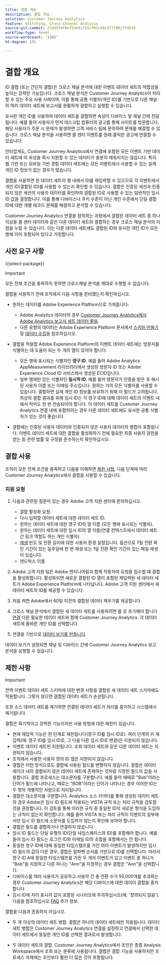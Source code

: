 ```yaml
---
title: 결합 개요
description: 결합 개요.
solution: Customer Journey Analytics
feature: Stitching, Cross-Channel Analysis
source-git-commit: d7dd5f4f0ef53e61755cf02c49c2f7f081ff4b39
workflow-type: tm+mt
source-wordcount: '1265'
ht-degree: 25%

---
```


# 결합 개요

ID 결합 (또는 간단히 결합)은 크로스 채널 분석에 대한 이벤트 데이터 세트의 적합성을 높이는 강력한 기능입니다. 크로스 채널 분석은 Customer Journey Analytics이 처리할 수 있는 주요 사용 사례이며, 이를 통해 공통 식별자(개인 ID)를 기반으로 다른 채널의 여러 데이터 세트에 보고서를 원활하게 결합하고 실행할 수 있습니다.

유사한 개인 ID를 사용하여 데이터 세트를 결합하면 속성이 디바이스 및 채널 간에 전달됩니다. 예를 들어 사용자가 먼저 데스크탑 컴퓨터의 광고를 통해 사이트를 방문합니다. 해당 사용자가 주문 시 문제가 발생하면 고객 서비스 팀에 문의하여 문제를 해결할 수 있습니다. 크로스 채널 분석을 사용하면 콜 센터 이벤트를 원래 클릭한 광고에 연결할 수 있습니다.

안타깝게도, Customer Journey Analytics에서 연결에 포함된 모든 이벤트 기반 데이터 세트에 이 속성을 즉시 지원할 수 있는 데이터가 충분히 채워지지는 않습니다. 특히 웹 기반 또는 모바일 기반 경험 데이터 세트에는 모든 이벤트에서 사용할 수 있는 실제 개인 ID 정보가 없는 경우가 많습니다.

결합을 사용하면 한 데이터 세트의 행 내에서 ID를 재입력할 수 있으므로 각 이벤트에서 개인 ID(결합된 ID)를 사용할 수 있는지 확인할 수 있습니다. 결합은 인증된 세션과 인증되지 않은 세션의 사용자 데이터를 확인하여 결합된 ID로 사용할 수 있는 일반적인 임시 ID 값을 결정합니다. 이를 통해 디바이스나 쿠키 수준이 아닌 개인 수준에서 단일 결합 ID에 대한 개별 레코드 문제를 해결하고 분석할 수 있습니다.

Customer Journey Analytics 연결을 정의하는 과정에서 결합된 데이터 세트 중 하나 이상을 콜 센터 데이터와 같은 다른 데이터 세트와 결합하는 경우 크로스 채널 분석의 이점을 누릴 수 있습니다. 이는 다른 데이터 세트에도 결합된 ID와 유사한 개인 ID가 모든 행에 이미 포함되어 있다고 가정합니다.


## 사전 요구 사항

{{select-package}}

>[!IMPORTANT]
>
>모든 전제 조건을 충족하지 못하면 크로스채널 분석을 제대로 수행할 수 없습니다.

결합을 사용하기 전에 조직에서 다음 사항을 준비했는지 확인하십시오.

* 원하는 데이터를 Adobe Experience Platform으로 가져옵니다:

   * Adobe Analytics 데이터의 경우 [Customer Journey Analytics에서 Adobe Analytics 보고서 세트 데이터 활용](/help/getting-started/aa-vs-cja/aa-data-in-cja.md).
   * 다른 유형의 데이터는 Adobe Experience Platform 문서에서 [스키마 만들기](https://experienceleague.adobe.com/docs/experience-platform/xdm/tutorials/create-schema-ui.html?lang=ko-KR) 및 [데이터 수집](https://experienceleague.adobe.com/docs/experience-platform/ingestion/home.html?lang=ko-KR)을 참조하십시오.

* 결합을 적용할 Adobe Experience Platform의 이벤트 데이터 세트에는 방문자를 식별하는 데 도움이 되는 두 개의 열이 있어야 합니다.

   * 모든 행에 표시되는 식별자인 **영구 ID**. 예를 들어 Adobe Analytics AppMeasurement 라이브러리에서 생성된 방문자 ID 또는 Adobe Experience Cloud ID 서비스에서 생성된 ECID입니다.
   * 일부 행에만 있는 식별자인 **일시적 ID**. 예를 들어 방문자가 인증을 받은 후 해시된 사용자 이름 또는 이메일 주소입니다. 원하는 거의 모든 식별자를 사용할 수 있습니다. 결합하면 실제 개인 ID 정보를 보유하기 위해 이 필드가 고려됩니다. 최상의 결합 결과를 위해 임시 ID는 각 영구 ID에 대해 데이터 세트의 이벤트 내에서 적어도 한 번 전송되어야 합니다.
이 데이터 세트를 Customer Journey Analytics 연결 내에 포함하려는 경우 다른 데이터 세트에도 유사한 공통 식별자가 있는 것이 좋습니다.

* 결합에는 인증된 사용자 데이터와 인증되지 않은 사용자 데이터의 병합이 포함됩니다. 이벤트 데이터 세트에 대한 결합을 활성화하기 전에 필요한 최종 사용자 권한을 얻는 등 관련 법률 및 규정을 준수하는지 확인하십시오.


## 결합 사용

조직이 모든 전제 조건을 충족하고 다음을 이해하면 [제한 사항](#limitations), 다음 단계에 따라 Customer Journey Analytics에서 결합을 사용할 수 있습니다.

### 지원 요청

1. 다음과 관련된 질문이 있는 경우 Adobe 고객 지원 센터에 문의하십시오.

   * 결합 활성화 요청.
   * 다시 입력할 데이터 세트에 대한 데이터 세트 ID.
   * 원하는 데이터 세트에 대한 영구 ID의 열 이름 (모든 행에 표시되는 식별자).
   * 원하는 데이터 세트에 대한 임시 ID의 열 이름(연결 컨텍스트에서 데이터 세트 간 링크 역할도 하는 개인 식별자).
   * [재생](explained.md) 빈도 및 전환 길이에 대한 사용자 환경 설정입니다. 옵션으로 7일 전환 확인 기간이 있는 일주일에 한 번 재생 또는 1일 전환 확인 기간이 있는 매일 재생이 있습니다.
   * 샌드박스 이름


2. Adobe 고객 지원 팀은 Adobe 엔지니어링과 함께 작동하여 요청을 접수할 때 결합을 활성화합니다. 활성화되면 새로운 결합된 ID 열이 포함된 재입력된 새 데이터 세트가 Adobe Experience Platform에 나타납니다. Adobe 고객 지원 센터에서 새 데이터 세트의 ID를 제공할 수 있습니다.

3. 처음 켜면 Adobe에서 60일 이전의 결합된 데이터 채우기를 제공합니다.

4. 크로스 채널 분석에서 결합된 새 데이터 세트를 사용하려면 를 로 추가해야 합니다 [연결](../connections/overview.md) 다른 필요한 데이터 세트와 함께 Customer Journey Analytics. 각 데이터 세트에 올바른 개인 ID를 선택합니다.

5. 연결을 기반으로 [데이터 보기를 만듭니다](/help/data-views/create-dataview.md).

<!-- To do: Paragraph on backfill once product and marketing determine the best way forward. -->

데이터 보기가 설정되면 채널 및 디바이스 간에 Customer Journey Analytics 보고 분석을 실행할 수 있습니다.

<!-- Uncomment once stitching UI is available (for limited testing)..

### Do It Yourself

|Positive|[!BADGE New Feature]{type=Positive before-title="false"}|

{{release-limited-testing-section}}

Alternatively, you can set up and use stitching through the Customer Journey Analytics user interface:

1. Go to the [Create and manage stitched datasets](stitching-ui.md) and follow steps to rekey your dataset.

2. [Create a connection](/help/connections/create-connection.md) in Customer Journey Analytics using the newly generated dataset and any other datasets that you want to include. Choose the correct person ID for each dataset.

3. [Create a connection](/help/connections/create-connection.md) in Customer Journey Analytics using the newly generated dataset and any other datasets that you want to include. Choose the correct person ID for each dataset.
   
4. [Create a data view](/help/data-views/create-dataview.md) based on the connection.

Once the data view is set up, the cross-channel analysis in Customer Journey Analytics is just like any other analysis in Customer Journey Analytics, except now the data operates across channels and devices.

-->


## 제한 사항

>[!IMPORTANT]
>
>전역 이벤트 데이터 세트 스키마에 대한 변경 사항을 결합된 새 데이터 세트 스키마에도 적용합니다. 그렇지 않으면 결합된 데이터 세트가 손상됩니다.
>
>또한 소스 데이터 세트를 제거하면 연결된 데이터 세트가 처리를 중지하고 시스템에서 제거됩니다.

결합은 획기적이고 강력한 기능이지만 사용 방법에 대한 제한이 있습니다.

* 현재 재입력 기능은 한 단계로 제한됩니다(영구 ID를 임시 ID로). 여러 단계의 키 재입력(예: 영구 ID를 임시 ID로, 그 다음 다른 임시 ID로 변경)은 지원되지 않습니다.
* 이벤트 데이터 세트만 지원됩니다. 조회 데이터 세트와 같은 다른 데이터 세트는 지원되지 않습니다.
* 조직에서 사용한 사용자 정의 ID 맵은 지원되지 않습니다.
* 결합은 어떤 방식으로도 결합에 사용된 필드를 변형하지 않습니다. 결합은 데이터 레이크 내의 결합되지 않은 데이터 세트에 존재하는 것처럼 지정된 필드의 값을 사용합니다. 결합 프로세스는 대소문자를 구분합니다. 예를 들어 때때로 &quot;Bob&quot;이라는 단어가 필드에 나타나고, 때로는 &quot;BOB&quot;이라는 단어가 나타나는 경우 이러한 ID는 두 명의 개별적인 사람으로 처리됩니다.
* 결합은 대소문자를 구분합니다. Analytics 소스 커넥터를 통해 생성된 데이터 세트의 경우 Adobe은 임시 ID 필드에 적용되는 VISTA 규칙 또는 처리 규칙을 검토할 것을 권장합니다. 이 검토를 통해 이러한 규칙 중 동일한 ID의 새로운 형식을 도입하는 규칙이 없는지 확인합니다. 예를 들어 VISTA 또는 처리 규칙이 이벤트의 일부에서만 임시 ID 필드에 소문자를 도입하지 않는지 확인해 보아야 합니다.
* 결합은 필드를 결합하거나 연결하지 않습니다.
* 임시 ID 필드는 단일 유형의 ID(단일 네임스페이스의 ID)를 포함해야 합니다. 예를 들어 임시 ID 필드는 로그인 ID와 이메일 ID의 조합을 포함해서는 안 됩니다.
* 동일한 영구 ID에 대해 동일한 타임스탬프를 가진 여러 이벤트가 발생하지만 임시 ID 필드의 값이 다른 경우, 결합은 알파벳 순서를 기반으로 ID를 선택합니다. 따라서 영구 ID A에 동일한 타임스탬프를 가진 두 개의 이벤트가 있고 이벤트 중 하나가 &quot;Bob&quot;을 지정하고 다른 하나는 &quot;Ann&quot;을 지정하는 경우 결합은 &quot;Ann&quot;을 선택합니다.
* 디바이스를 여러 사용자가 공유하고 사용자 간 총 전환 수가 50,000개를 초과하는 경우 Customer Journey Analytics은 해당 디바이스에 대한 데이터 결합을 중지합니다.
* 임시 ID에 자리 표시자 값이 포함된 시나리오에 주의하십시오(예: &#39;정의되지 않음&#39;). 다음을 참조하십시오 [FAQ](faq.md) 추가 정보.

결합을 다음과 혼동하지 마십시오.

* 두 개 이상의 데이터 세트 병합. 결합은 하나의 데이터 세트에만 적용됩니다. 데이터 세트 병합은 Customer Journey Analytics 연결을 설정하고 연결에서 선택한 데이터 세트에서 동일한 개인 ID를 선택한 결과로서 발생합니다.

* 두 데이터 세트의 결합. Customer Journey Analytics에서 조인은 종종 Analysis Workspace에서 조회 또는 분류에 사용됩니다. 결합은 결합 기능을 사용하지만 프로세스 자체에는 조인보다 훨씬 더 많은 것이 포함됩니다.




